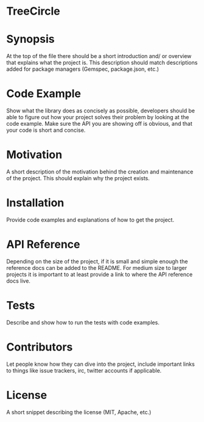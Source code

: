 # TreeCircle

# Synopsis
At the top of the file there should be a short introduction and/ or overview that explains what the project is. This description should match descriptions added for package managers (Gemspec, package.json, etc.)

# Code Example
Show what the library does as concisely as possible, developers should be able to figure out how your project solves their problem by looking at the code example. Make sure the API you are showing off is obvious, and that your code is short and concise.

# Motivation
A short description of the motivation behind the creation and maintenance of the project. This should explain why the project exists.

# Installation
Provide code examples and explanations of how to get the project.

# API Reference
Depending on the size of the project, if it is small and simple enough the reference docs can be added to the README. For medium size to larger projects it is important to at least provide a link to where the API reference docs live.

# Tests
Describe and show how to run the tests with code examples.

# Contributors
Let people know how they can dive into the project, include important links to things like issue trackers, irc, twitter accounts if applicable.

# License
A short snippet describing the license (MIT, Apache, etc.)
